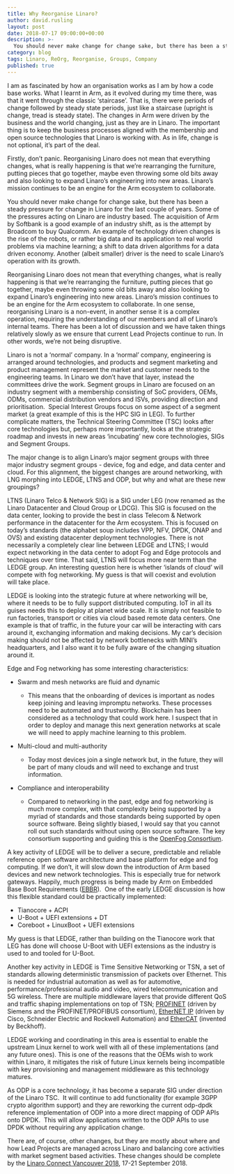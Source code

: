 ```yaml
---
title: Why Reorganise Linaro?
author: david.rusling
layout: post
date: 2018-07-17 09:00:00+00:00
description: >-
  You should never make change for change sake, but there has been a steady pressure for change in Linaro for the last couple of years. Some of the pressures acting on Linaro are industry based.
category: blog
tags: Linaro, ReOrg, Reorganise, Groups, Company
published: true
---
```


I am as fascinated by how an organisation works as I am by how a code base works. What I learnt in Arm, as it evolved during my time there, was that it went through the classic ‘staircase’. That is, there were periods of change followed by steady state periods, just like a staircase (upright is change, tread is steady state). The changes in Arm were driven by the business and the world changing, just as they are in Linaro. The important thing is to keep the business processes aligned with the membership and open source technologies that Linaro is working with. As in life, change is not optional, it’s part of the deal.

Firstly, don’t panic. Reorganising Linaro does not mean that everything changes, what is really happening is that we’re rearranging the furniture, putting pieces that go together, maybe even throwing some old bits away and also looking to expand Linaro’s engineering into new areas. Linaro’s mission continues to be an engine for the Arm ecosystem to collaborate.

You should never make change for change sake, but there has been a steady pressure for change in Linaro for the last couple of years. Some of the pressures acting on Linaro are industry based. The acquisition of Arm by Softbank is a good example of an industry shift, as is the attempt by Broadcom to buy Qualcomm. An example of technology driven changes is the rise of the robots, or rather big data and its application to real world problems via machine learning; a shift to data driven algorithms for a data driven economy. Another (albeit smaller) driver is the need to scale Linaro’s operation with its growth.

Reorganising Linaro does not mean that everything changes, what is really happening is that we’re rearranging the furniture, putting pieces that go together, maybe even throwing some old bits away and also looking to expand Linaro’s engineering into new areas. Linaro’s mission continues to be an engine for the Arm ecosystem to collaborate. In one sense, reorganising Linaro is a non-event, in another sense it is a complex operation, requiring the understanding of our members and all of Linaro’s internal teams. There has been a lot of discussion and we have taken things relatively slowly as we ensure that current Lead Projects continue to run. In other words, we’re not being disruptive.

Linaro is not a ‘normal’ company. In a ‘normal’ company, engineering is arranged around technologies, and products and segment marketing and product management represent the market and customer needs to the engineering teams. In Linaro we don’t have that layer, instead the committees drive the work. Segment groups in Linaro are focused on an industry segment with a membership consisting of SoC providers, OEMs, ODMs, commercial distribution vendors and ISVs, providing direction and prioritisation.  Special Interest Groups focus on some aspect of a segment market (a great example of this is the HPC SIG in LEG). To further complicate matters, the Technical Steering Committee (TSC) looks after core technologies but, perhaps more importantly, looks at the strategic roadmap and invests in new areas ‘incubating’ new core technologies, SIGs and Segment Groups.

The major change is to align Linaro’s major segment groups with three major industry segment groups - device, fog and edge, and data center and cloud. For this alignment, the biggest changes are around networking, with LNG morphing into LEDGE, LTNS and ODP, but why and what are these new groupings?

LTNS (Linaro Telco & Network SIG) is a SIG under LEG (now renamed as the Linaro Datacenter and Cloud Group or LDCG). This SIG is focused on the data center, looking to provide the best in class Telecom & Network performance in the datacenter for the Arm ecosystem. This is focused on today’s standards (the alphabet soup includes VPP, NFV, DPDK, ONAP and OVS) and existing datacenter deployment technologies. There is not necessarily a completely clear line between LEDGE and LTNS; I would expect networking in the data center to adopt Fog and Edge protocols and techniques over time. That said, LTNS will focus more near term than the LEDGE group. An interesting question here is whether ‘islands of cloud’ will compete with fog networking. My guess is that will coexist and evolution will take place.

LEDGE is looking into the strategic future at where networking will be, where it needs to be to fully support distributed computing. IoT in all its guises needs this to deploy at planet wide scale. It is simply not feasible to run factories, transport or cities via cloud based remote data centers. One example is that of traffic, in the future your car will be interacting with cars around it, exchanging information and making decisions. My car’s decision making should not be affected by network bottlenecks with MINI’s headquarters, and I also want it to be fully aware of the changing situation around it.

Edge and Fog networking has some interesting characteristics:

- Swarm and mesh networks are fluid and dynamic

  - This means that the onboarding of devices is important as nodes keep joining and leaving impromptu networks. These processes need to be automated and trustworthy. Blockchain has been considered as a technology that could work here. I suspect that in order to deploy and manage this next generation networks at scale we will need to apply machine learning to this problem.

- Multi-cloud and multi-authority

  - Today most devices join a single network but, in the future, they will be part of many clouds and will need to exchange and trust information.

- Compliance and interoperability
  - Compared to networking in the past, edge and fog networking is much more complex, with that complexity being supported by a myriad of standards and those standards being supported by open source software. Being slightly biased, I would say that you cannot roll out such standards without using open source software. The key consortium supporting and guiding this is the [OpenFog Consortium](https://en.wikipedia.org/wiki/OpenFog_Consortium).

A key activity of LEDGE will be to deliver a secure, predictable and reliable reference open software architecture and base platform for edge and fog computing. If we don’t, it will slow down the introduction of Arm based devices and new network technologies. This is especially true for network gateways. Happily, much progress is being made by Arm on Embedded Base Boot Requirements ([EBBR](https://developer.arm.com/products/architecture/system-architecture/embedded-system-architecture)).  One of the early LEDGE discussion is how this flexible standard could be practically implemented:

- Tianocore + ACPI
- U-Boot + UEFI extensions + DT
- Coreboot + LinuxBoot + UEFI extensions

My guess is that LEDGE, rather than building on the Tianocore work that LEG has done will choose U-Boot with UEFI extensions as the industry is used to and tooled for U-Boot.

Another key activity in LEDGE is Time Sensitive Networking or TSN, a set of standards allowing deterministic transmission of packets over Ethernet. This is needed for industrial automation as well as for automotive, performance/professional audio and video, wired telecommunication and 5G wireless. There are multiple middleware layers that provide different QoS and traffic shaping implementations on top of TSN; [PROFINET](https://www.profibus.com/) (driven by Siemens and the PROFINET/PROFIBUS consortium), [EtherNET IP](https://www.odva.org/) (driven by Cisco, Schneider Electric and Rockwell Automation) and [EtherCAT](https://www.ethercat.org/default.htm) (invented by Beckhoff).

LEDGE working and coordinating in this area is essential to enable the upstream Linux kernel to work well with all of these implementations (and any future ones). This is one of the reasons that the OEMs wish to work within Linaro, it mitigates the risk of future Linux kernels being incompatible with key provisioning and management middleware as this technology matures.

As ODP is a core technology, it has become a separate SIG under direction of the Linaro TSC.  It will continue to add functionality (for example 3GPP crypto algorithm support) and they are reworking the current odp-dpdk reference implementation of ODP into a more direct mapping of ODP APIs onto DPDK.  This will allow applications written to the ODP APIs to use DPDK without requiring any application change.

There are, of course, other changes, but they are mostly about where and how Lead Projects are managed across Linaro and balancing core activities with market segment based activities. These changes should be complete by the [Linaro Connect Vancouver 2018](https://connect.linaro.org/), 17-21 September 2018.
